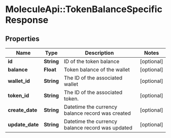 # MoleculeApi::TokenBalanceSpecificResponse

## Properties
Name | Type | Description | Notes
------------ | ------------- | ------------- | -------------
**id** | **String** | ID of the token balance | [optional] 
**balance** | **Float** | Token balance of the wallet | [optional] 
**wallet_id** | **String** | The ID of the associated wallet | [optional] 
**token_id** | **String** | The ID of the associated token. | [optional] 
**create_date** | **String** | Datetime the currency balance record was created | [optional] 
**update_date** | **String** | Datetime the currency balance record was updated | [optional] 


